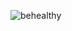 ![behealthy](https://user-images.githubusercontent.com/92044526/218343227-3df30d61-7d3a-4983-85c1-1d7d79811e6c.gif)

